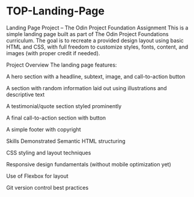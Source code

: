 # TOP-Landing-Page

Landing Page Project – The Odin Project Foundation Assignment
This is a simple landing page built as part of The Odin Project Foundations curriculum. The goal is to recreate a provided design layout using basic HTML and CSS, with full freedom to customize styles, fonts, content, and images (with proper credit if needed).

Project Overview
The landing page features:

A hero section with a headline, subtext, image, and call-to-action button

A section with random information laid out using illustrations and descriptive text

A testimonial/quote section styled prominently

A final call-to-action section with button

A simple footer with copyright

Skills Demonstrated
Semantic HTML structuring

CSS styling and layout techniques

Responsive design fundamentals (without mobile optimization yet)

Use of Flexbox for layout

Git version control best practices 

